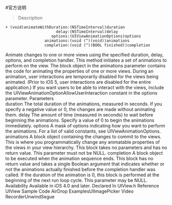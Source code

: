 #官方说明
> Description	
```objc
+ (void)animateWithDuration:(NSTimeInterval)duration  
                      delay:(NSTimeInterval)delay    
                    options:(UIViewAnimationOptions)options  
                 animations:(void (^)(void))animations 
                 completion:(void (^)(BOOL finished))completion
```
Animate changes to one or more views using the specified duration, delay, options, and completion handler.
This method initiates a set of animations to perform on the view. The block object in the animations parameter contains the code for animating the properties of one or more views.
During an animation, user interactions are temporarily disabled for the views being animated. (Prior to iOS 5, user interactions are disabled for the entire application.) If you want users to be able to interact with the views, include the UIViewAnimationOptionAllowUserInteraction constant in the options parameter.
Parameters	
duration
The total duration of the animations, measured in seconds. If you specify a negative value or 0, the changes are made without animating them.
delay
The amount of time (measured in seconds) to wait before beginning the animations. Specify a value of 0 to begin the animations immediately.
options
A mask of options indicating how you want to perform the animations. For a list of valid constants, see UIViewAnimationOptions.
animations
A block object containing the changes to commit to the views. This is where you programmatically change any animatable properties of the views in your view hierarchy. This block takes no parameters and has no return value. This parameter must not be NULL.
completion
A block object to be executed when the animation sequence ends. This block has no return value and takes a single Boolean argument that indicates whether or not the animations actually finished before the completion handler was called. If the duration of the animation is 0, this block is performed at the beginning of the next run loop cycle. This parameter may be NULL.
Availability	Available in iOS 4.0 and later.
Declared In	UIView.h
Reference	UIView
Sample Code	
AirDrop ExamplesUIImagePicker Video RecorderUnwindSegue
